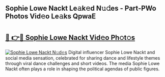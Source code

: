 ## Sophie Lowe Nackt Le𝚊k𝚎d N𝚞𝚍es - Part-PWo Photos Vid𝚎o Le𝚊ks QpwaE

# <h2><a href="http://fb72raz.evod.top/?m=Sophie+Lowe+Nackt">🔗 👉🔴 Sophie Lowe Nackt Vid𝚎o Ph𝚘t𝚘s</a></h2>

[![Sophie Lowe Nackt N𝚞d𝚎s](https://i.imgur.com/8V9OHl7.gif)](http://fb72raz.evod.top/?m=Sophie+Lowe+Nackt)
Digital influencer Sophie Lowe Nackt and social media sensation, celebrated for sharing dance and lifestyle themes through viral dance challenges and short videos. The media Sophie Lowe Nackt often plays a role in shaping the political agendas of public figures. 

